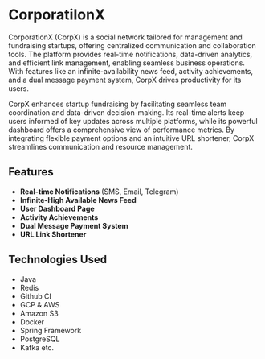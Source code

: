 # CorporatiIonX

CorporationX (CorpX) is a social network tailored for management and fundraising startups, offering centralized communication and collaboration tools. The platform provides real-time notifications, data-driven analytics, and efficient link management, enabling seamless business operations. With features like an infinite-availability news feed, activity achievements, and a dual message payment system, CorpX drives productivity for its users.

CorpX enhances startup fundraising by facilitating seamless team coordination and data-driven decision-making. Its real-time alerts keep users informed of key updates across multiple platforms, while its powerful dashboard offers a comprehensive view of performance metrics. By integrating flexible payment options and an intuitive URL shortener, CorpX streamlines communication and resource management.

## Features

- **Real-time Notifications** (SMS, Email, Telegram)
- **Infinite-High Available News Feed**
- **User Dashboard Page**
- **Activity Achievements**
- **Dual Message Payment System**
- **URL Link Shortener**

## Technologies Used

- Java
- Redis
- Github CI
- GCP & AWS
- Amazon S3
- Docker
- Spring Framework
- PostgreSQL
- Kafka
etc.
